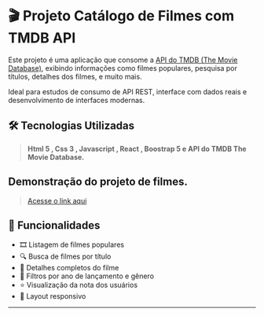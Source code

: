 # 🎬 Projeto Catálogo de Filmes com TMDB API

Este projeto é uma aplicação que consome a [API do TMDB (The Movie Database)](https://www.themoviedb.org/documentation/api), exibindo informações como filmes populares, pesquisa por títulos, detalhes dos filmes, e muito mais.

Ideal para estudos de consumo de API REST, interface com dados reais e desenvolvimento de interfaces modernas.


## 🛠️ Tecnologias Utilizadas

> **Html 5 , Css 3 , Javascript , React , Boostrap 5 e API do TMDB The Movie Database.**


## Demonstração do projeto de filmes.
> [Acesse o link aqui](https://movie-12i6.vercel.app/)



## 🚀 Funcionalidades

- 🎞️ Listagem de filmes populares
- 🔍 Busca de filmes por título
- 📄 Detalhes completos do filme
- 📅 Filtros por ano de lançamento e gênero
- ⭐ Visualização da nota dos usuários
- 📱 Layout responsivo

---



